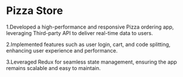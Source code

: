 # Pizza Store

1.Developed a high-performance and responsive Pizza ordering app, leveraging Third-party API to deliver real-time data to users.

2.Implemented features such as user login, cart, and code splitting, enhancing user experience and performance.

3.Leveraged Redux for seamless state management, ensuring the app remains scalable and easy to maintain.
